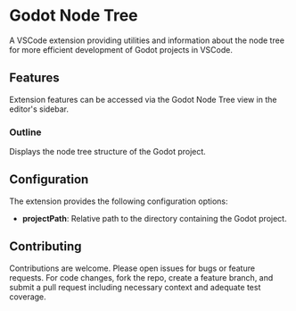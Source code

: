 # Godot Node Tree

A VSCode extension providing utilities and information about the node tree for more efficient development of Godot projects in VSCode.

## Features

Extension features can be accessed via the Godot Node Tree view in the editor's sidebar.

### Outline

Displays the node tree structure of the Godot project.

## Configuration

The extension provides the following configuration options:

- **projectPath**: Relative path to the directory containing the Godot project.

## Contributing

Contributions are welcome. Please open issues for bugs or feature requests. For code changes, fork the repo, create a feature branch, and submit a pull request including necessary context and adequate test coverage.
